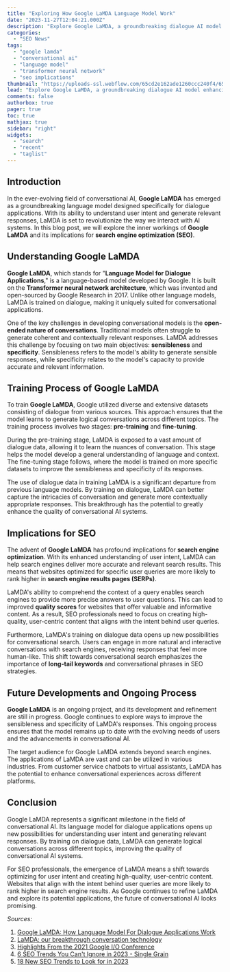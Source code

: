 ```yaml
---
title: "Exploring How Google LaMDA Language Model Work"
date: "2023-11-27T12:04:21.000Z"
description: "Explore Google LaMDA, a groundbreaking dialogue AI model enhancing conversational experiences and SEO strategies."
categories:
  - "SEO News"
tags:
  - "google lamda"
  - "conversational ai"
  - "language model"
  - "transformer neural network"
  - "seo implications"
thumbnail: "https://uploads-ssl.webflow.com/65cd2e162ade1260ccc240f4/65d22c1f07da4cc1361b2ec2_exploring-how-google-lamda-language-model-work.jpeg"
lead: "Explore Google LaMDA, a groundbreaking dialogue AI model enhancing conversational experiences and SEO strategies."
comments: false
authorbox: true
pager: true
toc: true
mathjax: true
sidebar: "right"
widgets:
  - "search"
  - "recent"
  - "taglist"
---
```


Introduction
------------

In the ever-evolving field of conversational AI, **Google LaMDA** has emerged as a groundbreaking language model designed specifically for dialogue applications. With its ability to understand user intent and generate relevant responses, LaMDA is set to revolutionize the way we interact with AI systems. In this blog post, we will explore the inner workings of **Google LaMDA** and its implications for **search engine optimization (SEO)**.

Understanding Google LaMDA
--------------------------

**Google LaMDA**, which stands for "**Language Model for Dialogue Applications**," is a language-based model developed by Google. It is built on the **Transformer neural network architecture**, which was invented and open-sourced by Google Research in 2017. Unlike other language models, LaMDA is trained on dialogue, making it uniquely suited for conversational applications.

One of the key challenges in developing conversational models is the **open-ended nature of conversations**. Traditional models often struggle to generate coherent and contextually relevant responses. LaMDA addresses this challenge by focusing on two main objectives: **sensibleness** and **specificity**. Sensibleness refers to the model's ability to generate sensible responses, while specificity relates to the model's capacity to provide accurate and relevant information.

Training Process of Google LaMDA
--------------------------------

To train **Google LaMDA**, Google utilized diverse and extensive datasets consisting of dialogue from various sources. This approach ensures that the model learns to generate logical conversations across different topics. The training process involves two stages: **pre-training** and **fine-tuning**.

During the pre-training stage, LaMDA is exposed to a vast amount of dialogue data, allowing it to learn the nuances of conversation. This stage helps the model develop a general understanding of language and context. The fine-tuning stage follows, where the model is trained on more specific datasets to improve the sensibleness and specificity of its responses.

The use of dialogue data in training LaMDA is a significant departure from previous language models. By training on dialogue, LaMDA can better capture the intricacies of conversation and generate more contextually appropriate responses. This breakthrough has the potential to greatly enhance the quality of conversational AI systems.

Implications for SEO
--------------------

The advent of **Google LaMDA** has profound implications for **search engine optimization**. With its enhanced understanding of user intent, LaMDA can help search engines deliver more accurate and relevant search results. This means that websites optimized for specific user queries are more likely to rank higher in **search engine results pages (SERPs)**.

LaMDA's ability to comprehend the context of a query enables search engines to provide more precise answers to user questions. This can lead to improved **quality scores** for websites that offer valuable and informative content. As a result, SEO professionals need to focus on creating high-quality, user-centric content that aligns with the intent behind user queries.

Furthermore, LaMDA's training on dialogue data opens up new possibilities for conversational search. Users can engage in more natural and interactive conversations with search engines, receiving responses that feel more human-like. This shift towards conversational search emphasizes the importance of **long-tail keywords** and conversational phrases in SEO strategies.

Future Developments and Ongoing Process
---------------------------------------

**Google LaMDA** is an ongoing project, and its development and refinement are still in progress. Google continues to explore ways to improve the sensibleness and specificity of LaMDA's responses. This ongoing process ensures that the model remains up to date with the evolving needs of users and the advancements in conversational AI.

The target audience for Google LaMDA extends beyond search engines. The applications of LaMDA are vast and can be utilized in various industries. From customer service chatbots to virtual assistants, LaMDA has the potential to enhance conversational experiences across different platforms.

Conclusion
----------

Google LaMDA represents a significant milestone in the field of conversational AI. Its language model for dialogue applications opens up new possibilities for understanding user intent and generating relevant responses. By training on dialogue data, LaMDA can generate logical conversations across different topics, improving the quality of conversational AI systems.

For SEO professionals, the emergence of LaMDA means a shift towards optimizing for user intent and creating high-quality, user-centric content. Websites that align with the intent behind user queries are more likely to rank higher in search engine results. As Google continues to refine LaMDA and explore its potential applications, the future of conversational AI looks promising.

*Sources:*

1. [Google LaMDA: How Language Model For Dialogue Applications Work](https://www.searchenginejournal.com/how-google-lamda-works/442064/)
2. [LaMDA: our breakthrough conversation technology](https://blog.google/technology/ai/lamda/)
3. [Highlights From the 2021 Google I/O Conference](https://www.cmswire.com/digital-marketing/6-takeaways-for-marketers-from-the-2021-google-io-conference/)
4. [6 SEO Trends You Can't Ignore in 2023 - Single Grain](https://www.singlegrain.com/seo/seo-trends/)
5. [18 New SEO Trends to Look for in 2023](https://www.stanventures.com/blog/seo-trends/)
